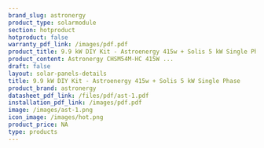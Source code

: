 ```yaml
---
brand_slug: astronergy
product_type: solarmodule
section: hotproduct
hotproduct: false
warranty_pdf_link: /images/pdf.pdf
product_title: 9.9 kW DIY Kit - Astroenergy 415w + Solis 5 kW Single Phase
product_content: Astronergy CHSM54M-HC 415W ...
draft: false
layout: solar-panels-details
title: 9.9 kW DIY Kit - Astroenergy 415w + Solis 5 kW Single Phase
product_brand: astronergy
datasheet_pdf_link: /files/pdf/ast-1.pdf
installation_pdf_link: /images/pdf.pdf
image: /images/ast-1.png
icon_image: /images/hot.png
product_price: NA
type: products
---
```

